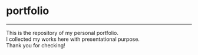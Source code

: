 # portfolio
---
This is the repository of my personal portfolio.  
I collected my works here with presentational purpose.  
Thank you for checking!  
